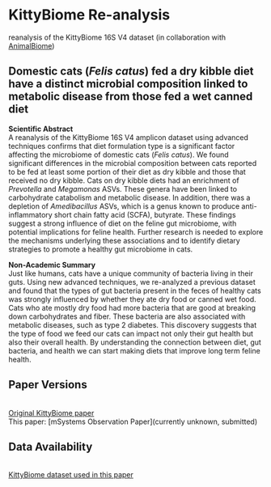 # KittyBiome Re-analysis
reanalysis of the KittyBiome 16S V4 dataset (in collaboration with [AnimalBiome](https://www.animalbiome.com/))

## Domestic cats (_Felis catus_) fed a dry kibble diet have a distinct microbial composition linked to metabolic disease from those fed a wet canned diet

**Scientific Abstract**
<br>A reanalysis of the KittyBiome 16S V4 amplicon dataset using advanced techniques confirms that diet formulation type is a significant factor affecting the microbiome of domestic cats (_Felis catus_).  We found significant differences in the microbial composition between cats reported to be fed at least some portion of their diet as dry kibble and those that received no dry kibble. Cats on dry kibble diets had an enrichment of _Prevotella_ and _Megamonas_ ASVs. These genera have been linked to carbohydrate catabolism and metabolic disease. In addition, there was a depletion of _Amedibacillus_ ASVs, which is a genus known to produce anti-inflammatory short chain fatty acid (SCFA), butyrate. These findings suggest a strong influence of diet on the feline gut microbiome, with potential implications for feline health. Further research is needed to explore the mechanisms underlying these associations and to identify dietary strategies to promote a healthy gut microbiome in cats.

**Non-Academic Summary**
<br>Just like humans, cats have a unique community of bacteria living in their guts. Using new advanced techniques, we re-analyzed a previous dataset and found that the types of gut bacteria present in the feces of healthy cats was strongly influenced by whether they ate dry food or canned wet food. Cats who ate mostly dry food had more bacteria that are good at breaking down carbohydrates and fiber. These bacteria are also associated with metabolic diseases, such as type 2 diabetes. This discovery suggests that the type of food we feed our cats can impact not only their gut health but also their overall health. By understanding the connection between diet, gut bacteria, and health we can start making diets that improve long term feline health.


## Paper Versions

<br>[Original KittyBiome paper](https://doi.org/10.1101/2022.10.26.513817) 
<br>This paper: [mSystems Observation Paper](currently unknown, submitted)

## Data Availability

<br>[KittyBiome dataset used in this paper](https://www.ncbi.nlm.nih.gov/bioproject/PRJNA1200722/)
